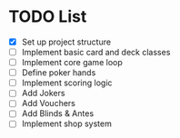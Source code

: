# TODO List

- [x] Set up project structure
- [ ] Implement basic card and deck classes
- [ ] Implement core game loop
- [ ] Define poker hands
- [ ] Implement scoring logic
- [ ] Add Jokers
- [ ] Add Vouchers
- [ ] Add Blinds & Antes
- [ ] Implement shop system
